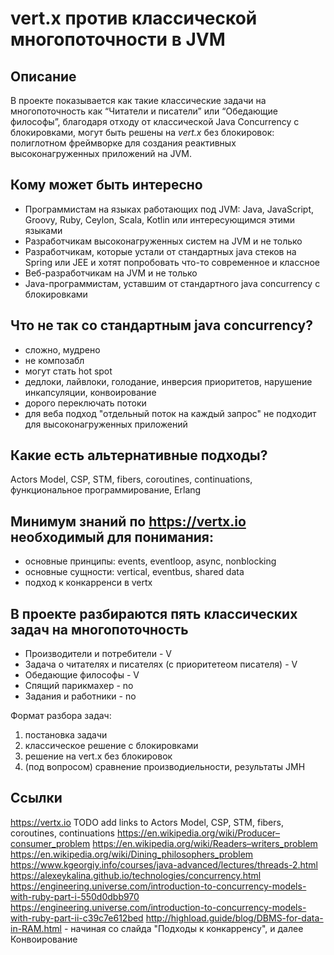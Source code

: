 # vert.x против классической многопоточности в JVM

## Описание
В проекте показывается как такие классические задачи на многопоточность как “Читатели и писатели” или “Обедающие философы”, 
благодаря отходу от классической Java Concurrency с блокировками, могут быть решены на _vert.x_ без блокировок: полиглотном 
фреймворке для создания реактивных высоконагруженных приложений на JVM. 

## Кому может быть интересно
 - Программистам на языках работающих под JVM: Java, JavaScript, Groovy, Ruby, Ceylon, Scala, Kotlin или интересующимся этими языками 
 - Разработчикам высоконагруженных систем на JVM и не только
 - Разработчикам, которые устали от стандартных java стеков на Spring или JEE и хотят попробовать что-то современное и классное 
 - Веб-разработчикам на JVM и не только 
 - Java-программистам, уставшим от стандартного java concurrency с блокировками
 
## Что не так со стандартным java concurrеncy?
* сложно, мудрено
* не композабл
* могут стать hot spot
* дедлоки, лайвлоки, голодание, инверсия приоритетов, нарушение инкапсуляции, конвоирование
* дорого переключать потоки
* для веба подход "отдельный поток на каждый запрос" не подходит для высоконагруженных приложений

## Какие есть альтернативные подходы?
Actors Model, CSP, STM, fibers, coroutines, continuations, функциональное программирование, Erlang

## Минимум знаний по https://vertx.io необходимый для понимания: 
 - основные принципы: events, eventloop, async, nonblocking
 - основные сущности: vertical, eventbus, shared data 
 - подход к конкарренси в vertx
 
## В проекте разбираются пять классических задач на многопоточность
* Производители и потребители - V
* Задача о читателях и писателях (с приоритетеом писателя) - V
* Обедающие философы - V
* Спящий парикмахер - no
* Задания и работники - no

Формат разбора задач: 
 1. постановка задачи
 1. классическое решение с блокировками
 1. решение на vert.x без блокировок
 1. (под вопросом) сравнение производиельности, результаты JMH  

## Ссылки
https://vertx.io
TODO add links to Actors Model, CSP, STM, fibers, coroutines, continuations
https://en.wikipedia.org/wiki/Producer–consumer_problem
https://en.wikipedia.org/wiki/Readers–writers_problem
https://en.wikipedia.org/wiki/Dining_philosophers_problem
https://www.kgeorgiy.info/courses/java-advanced/lectures/threads-2.html
https://alexeykalina.github.io/technologies/concurrency.html
https://engineering.universe.com/introduction-to-concurrency-models-with-ruby-part-i-550d0dbb970
https://engineering.universe.com/introduction-to-concurrency-models-with-ruby-part-ii-c39c7e612bed
http://highload.guide/blog/DBMS-for-data-in-RAM.html - начиная со слайда "Подходы к конкарренсу", и далее 
Конвоирование
